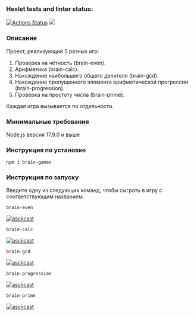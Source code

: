 ### Hexlet tests and linter status:
[![Actions Status](https://github.com/victandry/frontend-project-44/workflows/hexlet-check/badge.svg)](https://github.com/victandry/frontend-project-44/actions)
<a href="https://codeclimate.com/github/victandry/frontend-project-44/maintainability"><img src="https://api.codeclimate.com/v1/badges/32fd3beb8913f7491ad3/maintainability" /></a>

### Описание
Проект, реализующий 5 разных игр:
1. Проверка на чётность (brain-even).
2. Арифметика (brain-calc).
3. Нахождение наибольшего общего делителя (brain-gcd).
4. Нахождение пропущенного элемента арифметической прогрессии (brain-progression).
5. Проверка на простоту числа (brain-prime). 

Каждая игра вызывается по отдельности.

### Минимальные требования
Node.js версия 17.9.0 и выше

### Инструкция по установке
```
npm i brain-games
```
### Инструкция по запуску
Введите одну из следующих команд, чтобы сыграть в игру с соответствующим названием.
```
brain-even
```
[![asciicast](https://asciinema.org/a/6EuSrjYIZgk0JzwKhALI3q7E6.svg)](https://asciinema.org/a/6EuSrjYIZgk0JzwKhALI3q7E6)
```
brain-calc
```
[![asciicast](https://asciinema.org/a/96hWHVgHpmft06GQmV1cC2KDg.svg)](https://asciinema.org/a/96hWHVgHpmft06GQmV1cC2KDg)
```
brain-gcd
```
[![asciicast](https://asciinema.org/a/8yKmVRkDzJlKZkSbuYLz7gytQ.svg)](https://asciinema.org/a/8yKmVRkDzJlKZkSbuYLz7gytQ)
```
brain-progression
```
[![asciicast](https://asciinema.org/a/la2lk8klB2n7mSEGvqdI250aI.svg)](https://asciinema.org/a/la2lk8klB2n7mSEGvqdI250aI)
```
brain-prime
```
[![asciicast](https://asciinema.org/a/zMc4lsG7SW8TsswQE3vadhIux.svg)](https://asciinema.org/a/zMc4lsG7SW8TsswQE3vadhIux)
